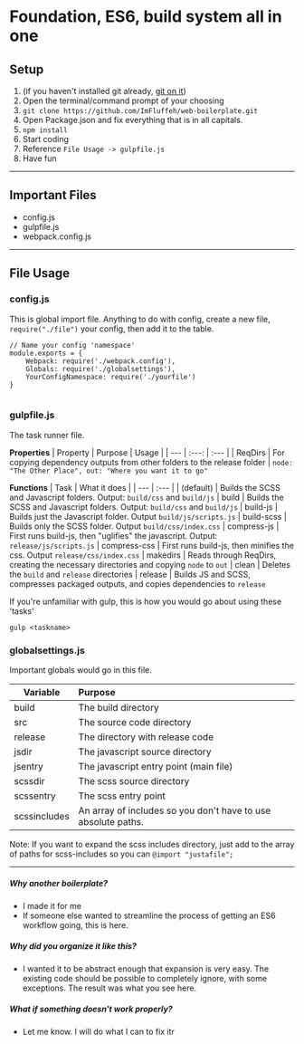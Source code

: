 # Foundation, ES6, build system all in one

## Setup
1. (if you haven't installed git already, <a href="https://www.atlassian.com/git/tutorials/install-git"> git on it</a>)
2. Open the terminal/command prompt of your choosing
3. `git clone https://github.com/ImFluffeh/web-boilerplate.git`
4. Open Package.json and fix everything that is in all capitals.
5. `npm install`
6. Start coding
7. Reference `File Usage -> gulpfile.js`
8. Have fun

***

## Important Files

- config.js
- gulpfile.js
- webpack.config.js
___

## File Usage
### config.js
This is global import file. Anything to do with config, create a new file, `require("./file")` your config, then add it to the table. 


```
// Name your config 'namespace' 
module.exports = {
    Webpack: require('./webpack.config'),
   	Globals: require('./globalsettings'),
	YourConfigNamespace: require('./yourfile')
}
	
```

### gulpfile.js
The task runner file.

**Properties**
| Property | Purpose | Usage |
| --- | :---: | :--- |
| ReqDirs | For copying dependency outputs from other folders to the release folder | `node: "The Other Place", out: "Where you want it to go"`


**Functions**
| Task | What it does |
| --- | :--- |
| (default) | Builds the SCSS and Javascript folders. Output: `build/css` and `build/js`
| build | Builds the SCSS and Javascript folders. Output: `build/css` and `build/js`
| build-js | Builds just the Javascript folder. Output `build/js/scripts.js`
| build-scss | Builds only the SCSS folder. Output `build/css/index.css`
| compress-js | First runs build-js, then "uglifies" the javascript. Output: `release/js/scripts.js`
| compress-css | First runs build-js, then minifies the css. Output `release/css/index.css`
| makedirs | Reads through ReqDirs, creating the necessary directories and copying `node` to `out`
| clean | Deletes the `build` and `release` directories
| release | Builds JS and SCSS, compresses packaged outputs, and copies dependencies to `release`


If you're unfamiliar with gulp, this is how you would go about using these 'tasks'

`gulp <taskname>`


### globalsettings.js
Important globals would go in this file.

| Variable | Purpose |
| --- | :--- |
| build | The build directory
| src | The source code directory 
| release | The directory with release code
| jsdir | The javascript source directory
| jsentry | The javascript entry point (main file)
| scssdir | The scss source directory
| scssentry | The scss entry point
| scssincludes | An array of includes so you don't have to use absolute paths. 

Note: If you want to expand the scss includes directory, just add to the array of paths for scss-includes so you can `@import "justafile";`

___

##### Why another boilerplate?

- I made it for me
- If someone else wanted to streamline the process of getting an ES6 workflow going, this is here.

##### Why did you organize it like this?
- I wanted it to be abstract enough that expansion is very easy. The existing code should be possible to completely ignore, with some exceptions. The result was what you see here.

##### What if something doesn't work properly?
- Let me know. I will do what I can to fix itr